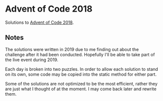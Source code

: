 # Advent of Code 2018

Solutions to [Advent of Code 2018](https://adventofcode.com/).

## Notes
The solutions were written in 2019 due to me finding out about the challenge after it had been conducted.
Hopefully I'll be able to take part of the live event during 2019.

Each day is broken into two puzzles. In order to allow each solution to stand on its own, some code may be copied into
the static method for either part.

Some of the solutions are not optimized to be the most efficient, rather they are just what I thought of at the moment.
I may come back later and rewrite them. 
